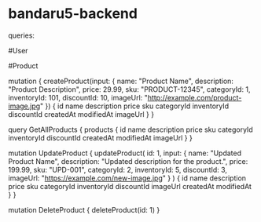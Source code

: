 # bandaru5-backend

queries:

#User

#Product


mutation {
  createProduct(input: {
    name: "Product Name",
    description: "Product Description",
    price: 29.99,
    sku: "PRODUCT-12345",
    categoryId: 1,
    inventoryId: 101,
    discountId: 10,
    imageUrl: "http://example.com/product-image.jpg"
  }) {
    id
    name
    description
    price
    sku
    categoryId
    inventoryId
    discountId
    createdAt
    modifiedAt
    imageUrl
  }
}



query GetAllProducts {
  products {
    id
    name
    description
    price
    sku
    categoryId
    inventoryId
    discountId
    createdAt
    modifiedAt
    imageUrl
  }
}


mutation UpdateProduct {
  updateProduct(
    id: 1, 
    input: {
      name: "Updated Product Name",
      description: "Updated description for the product.",
      price: 199.99,
      sku: "UPD-001",
      categoryId: 2,
      inventoryId: 5,
      discountId: 3,
      imageUrl: "https://example.com/new-image.jpg"
    }
  ) {
    id
    name
    description
    price
    sku
    categoryId
    inventoryId
    discountId
    imageUrl
    createdAt
    modifiedAt
  }
}

mutation DeleteProduct {
  deleteProduct(id: 1)
}



